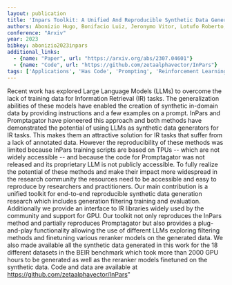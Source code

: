 ```yaml
---
layout: publication
title: 'Inpars Toolkit: A Unified And Reproducible Synthetic Data Generation Pipeline For Neural Information Retrieval'
authors: Abonizio Hugo, Bonifacio Luiz, Jeronymo Vitor, Lotufo Roberto, Zavrel Jakub, Nogueira Rodrigo
conference: "Arxiv"
year: 2023
bibkey: abonizio2023inpars
additional_links:
  - {name: "Paper", url: "https://arxiv.org/abs/2307.04601"}
  - {name: "Code", url: "https://github.com/zetaalphavector/InPars"}
tags: ['Applications', 'Has Code', 'Prompting', 'Reinforcement Learning', 'Training Techniques']
---
```

Recent work has explored Large Language Models (LLMs) to overcome the lack of training data for Information Retrieval (IR) tasks. The generalization abilities of these models have enabled the creation of synthetic in-domain data by providing instructions and a few examples on a prompt. InPars and Promptagator have pioneered this approach and both methods have demonstrated the potential of using LLMs as synthetic data generators for IR tasks. This makes them an attractive solution for IR tasks that suffer from a lack of annotated data. However the reproducibility of these methods was limited because InPars training scripts are based on TPUs -- which are not widely accessible -- and because the code for Promptagator was not released and its proprietary LLM is not publicly accessible. To fully realize the potential of these methods and make their impact more widespread in the research community the resources need to be accessible and easy to reproduce by researchers and practitioners. Our main contribution is a unified toolkit for end-to-end reproducible synthetic data generation research which includes generation filtering training and evaluation. Additionally we provide an interface to IR libraries widely used by the community and support for GPU. Our toolkit not only reproduces the InPars method and partially reproduces Promptagator but also provides a plug-and-play functionality allowing the use of different LLMs exploring filtering methods and finetuning various reranker models on the generated data. We also made available all the synthetic data generated in this work for the 18 different datasets in the BEIR benchmark which took more than 2000 GPU hours to be generated as well as the reranker models finetuned on the synthetic data. Code and data are available at https://github.com/zetaalphavector/InPars"
